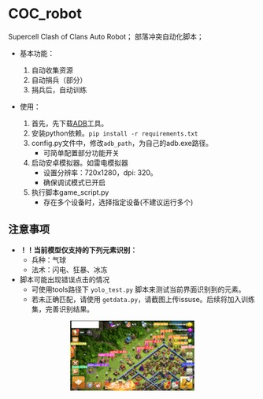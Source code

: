 # COC_robot 
Supercell Clash of Clans Auto Robot； 部落冲突自动化脚本；
- 基本功能：
    1. 自动收集资源
    2. 自动捐兵（部分）
    3. 捐兵后，自动训练

- 使用：
    1. 首先，先下载[ADB](https://dl.google.com/android/repository/platform-tools_r34.0.5-windows.zip?hl=zh-cn)工具。
    2. 安装python依赖。`pip install -r requirements.txt`
    3. config.py文件中，修改`adb_path`，为自己的adb.exe路径。
        - 可简单配置部分功能开关
    4. 启动安卓模拟器。如雷电模拟器
        - 设置分辨率：720x1280，dpi: 320。
        - 确保调试模式已开启
    5. 执行脚本game_script.py
        - 存在多个设备时，选择指定设备(不建议运行多个)

## 注意事项

- **！！当前模型仅支持的下列元素识别：**
    - 兵种：气球
    - 法术：闪电、狂暴、冰冻
- 脚本可能出现错误点击的情况
    - 可使用tools路径下 `yolo_test.py` 脚本来测试当前界面识别到的元素。
    - 若未正确匹配，请使用 `getdata.py`，请截图上传issuse。后续将加入训练集，完善识别结果。
<center>
<img src="images\yolo_valid_5.png" alt="测试图片" width="50%" />
</center>
